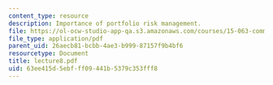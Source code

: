```yaml
---
content_type: resource
description: Importance of portfolio risk management.
file: https://ol-ocw-studio-app-qa.s3.amazonaws.com/courses/15-063-communicating-with-data-summer-2003/63ee415d5ebfff09441b5379c353fff8_lecture8.pdf
file_type: application/pdf
parent_uid: 26aecb81-bcbb-4ae3-b999-87157f9b4bf6
resourcetype: Document
title: lecture8.pdf
uid: 63ee415d-5ebf-ff09-441b-5379c353fff8
---
```

